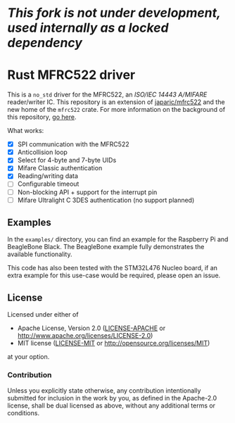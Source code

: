 # _This fork is not under development, used internally as a locked dependency_

# Rust MFRC522 driver

This is a `no_std` driver for the MFRC522, an *ISO/IEC 14443 A/MIFARE*
reader/writer IC.
This repository is an extension of [japaric/mfrc522](https://github.com/japaric/mfrc522)
and the new home of the `mfrc522` crate.
For more information on the background of this repository, [go here](doc/more_info.md).

What works:
- [x] SPI communication with the MFRC522
- [x] Anticollision loop
- [x] Select for 4-byte and 7-byte UIDs
- [x] Mifare Classic authentication
- [x] Reading/writing data
- [ ] Configurable timeout
- [ ] Non-blocking API + support for the interrupt pin
- [ ] Mifare Ultralight C 3DES authentication (no support planned)

## Examples
In the `examples/` directory, you can find an example for the Raspberry
Pi and BeagleBone Black.
The BeagleBone example fully demonstrates the available functionality.

This code has also been tested with the STM32L476 Nucleo board, if an
extra example for this use-case would be required, please open an issue.

## License

Licensed under either of

- Apache License, Version 2.0 ([LICENSE-APACHE](LICENSE-APACHE) or
  http://www.apache.org/licenses/LICENSE-2.0)
- MIT license ([LICENSE-MIT](LICENSE-MIT) or http://opensource.org/licenses/MIT)

at your option.

### Contribution

Unless you explicitly state otherwise, any contribution intentionally submitted for inclusion in the
work by you, as defined in the Apache-2.0 license, shall be dual licensed as above, without any
additional terms or conditions.
